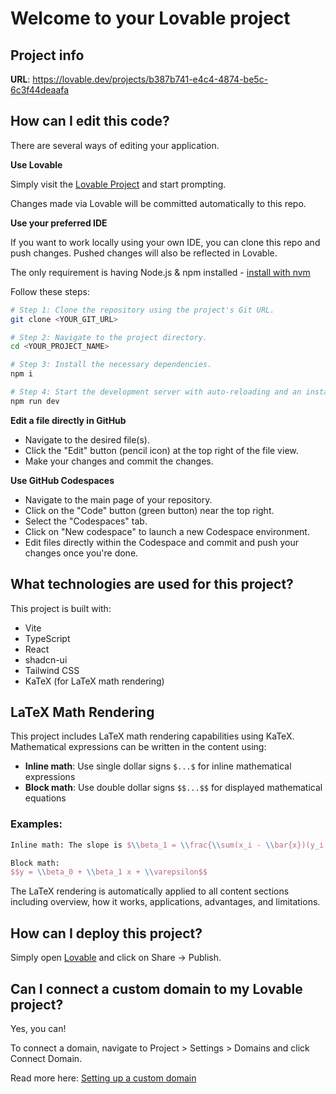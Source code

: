 # Welcome to your Lovable project

## Project info

**URL**: https://lovable.dev/projects/b387b741-e4c4-4874-be5c-6c3f44deaafa

## How can I edit this code?

There are several ways of editing your application.

**Use Lovable**

Simply visit the [Lovable Project](https://lovable.dev/projects/b387b741-e4c4-4874-be5c-6c3f44deaafa) and start prompting.

Changes made via Lovable will be committed automatically to this repo.

**Use your preferred IDE**

If you want to work locally using your own IDE, you can clone this repo and push changes. Pushed changes will also be reflected in Lovable.

The only requirement is having Node.js & npm installed - [install with nvm](https://github.com/nvm-sh/nvm#installing-and-updating)

Follow these steps:

```sh
# Step 1: Clone the repository using the project's Git URL.
git clone <YOUR_GIT_URL>

# Step 2: Navigate to the project directory.
cd <YOUR_PROJECT_NAME>

# Step 3: Install the necessary dependencies.
npm i

# Step 4: Start the development server with auto-reloading and an instant preview.
npm run dev
```

**Edit a file directly in GitHub**

- Navigate to the desired file(s).
- Click the "Edit" button (pencil icon) at the top right of the file view.
- Make your changes and commit the changes.

**Use GitHub Codespaces**

- Navigate to the main page of your repository.
- Click on the "Code" button (green button) near the top right.
- Select the "Codespaces" tab.
- Click on "New codespace" to launch a new Codespace environment.
- Edit files directly within the Codespace and commit and push your changes once you're done.

## What technologies are used for this project?

This project is built with:

- Vite
- TypeScript
- React
- shadcn-ui
- Tailwind CSS
- KaTeX (for LaTeX math rendering)

## LaTeX Math Rendering

This project includes LaTeX math rendering capabilities using KaTeX. Mathematical expressions can be written in the content using:

- **Inline math**: Use single dollar signs `$...$` for inline mathematical expressions
- **Block math**: Use double dollar signs `$$...$$` for displayed mathematical equations

### Examples:

```latex
Inline math: The slope is $\\beta_1 = \\frac{\\sum(x_i - \\bar{x})(y_i - \\bar{y})}{\\sum(x_i - \\bar{x})^2}$

Block math: 
$$y = \\beta_0 + \\beta_1 x + \\varepsilon$$
```

The LaTeX rendering is automatically applied to all content sections including overview, how it works, applications, advantages, and limitations.

## How can I deploy this project?

Simply open [Lovable](https://lovable.dev/projects/b387b741-e4c4-4874-be5c-6c3f44deaafa) and click on Share -> Publish.

## Can I connect a custom domain to my Lovable project?

Yes, you can!

To connect a domain, navigate to Project > Settings > Domains and click Connect Domain.

Read more here: [Setting up a custom domain](https://docs.lovable.dev/tips-tricks/custom-domain#step-by-step-guide)
